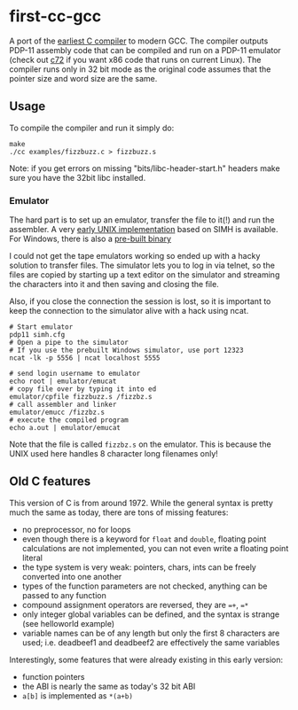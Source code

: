 # first-cc-gcc
A port of the [earliest C compiler](https://www.bell-labs.com/usr/dmr/www/primevalC.html) to modern GCC. The compiler outputs PDP-11 assembly code that can be compiled and run on a PDP-11 emulator (check out [c72](https://github.com/vegesm/c72) if you want x86 code that runs on current Linux). The compiler runs only in 32 bit mode as the original code assumes that the pointer size and word size are the same.

## Usage
To compile the compiler and run it simply do:
```shell
make
./cc examples/fizzbuzz.c > fizzbuzz.s
```
Note: if you get errors on missing "bits/libc-header-start.h" headers make sure you have the 32bit libc installed.

### Emulator
The hard part is to set up an emulator, transfer the file to it(!) and run the assembler. A very [early UNIX implementation](https://github.com/qrush/unix) based on SIMH is available. For Windows, there is also a [pre-built binary](http://sourceforge.net/project/downloading.php?group_id=204974&filename=Research-unixv1-0.3.exe&a=25520957)

I could not get the tape emulators working so ended up with a hacky solution to transfer files. The simulator lets you to log in via telnet, so the files are copied by starting up a text editor on the simulator and streaming the characters into it and then saving and closing the file.

Also, if you close the connection the session is lost, so it is important to keep the connection to the 
simulator alive with a hack using ncat.
```shell
# Start emulator
pdp11 simh.cfg
# Open a pipe to the simulator
# If you use the prebuilt Windows simulator, use port 12323
ncat -lk -p 5556 | ncat localhost 5555

# send login username to emulator
echo root | emulator/emucat
# copy file over by typing it into ed
emulator/cpfile fizzbuzz.s /fizzbz.s 
# call assembler and linker
emulator/emucc /fizzbz.s 
# execute the compiled program
echo a.out | emulator/emucat
```

Note that the file is called `fizzbz.s` on the emulator. This is because the UNIX used here handles 8 character long filenames only!

## Old C features 

This version of C is from around 1972. While the general syntax is pretty much the same as today,
there are tons of missing features:
- no preprocessor, no for loops
- even though there is a keyword for `float` and `double`, floating point calculations are not implemented, you can not even write a floating point literal
- the type system is very weak: pointers, chars, ints can be freely converted into one another
- types of the function parameters are not checked, anything can be passed to any function
- compound assignment operators are reversed, they are `=+`, `=*`
- only integer global variables can be defined, and the syntax is strange (see helloworld example)
- variable names can be of any length but only the first 8 characters are used; i.e. deadbeef1 and deadbeef2 are effectively the same variables
  

Interestingly, some features that were already existing in this early version:
- function pointers
- the ABI is nearly the same as today's 32 bit ABI
- `a[b]` is implemented as `*(a+b)`

